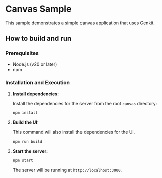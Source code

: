 # Canvas Sample

This sample demonstrates a simple canvas application that uses Genkit.

## How to build and run

### Prerequisites

- Node.js (v20 or later)
- npm

### Installation and Execution

1.  **Install dependencies:**

    Install the dependencies for the server from the root `canvas` directory:

    ```bash
    npm install
    ```

2.  **Build the UI:**

    This command will also install the dependencies for the UI.

    ```bash
    npm run build
    ```

3.  **Start the server:**

    ```bash
    npm start
    ```

    The server will be running at `http://localhost:3000`.
